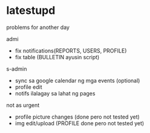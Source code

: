 # latestupd
problems for another day  

admi 
- fix notifications(REPORTS, USERS, PROFILE)
- fix table (BULLETIN ayusin script)

s-admin
- sync sa google calendar ng mga events (optional)
- profile edit
- notifs ilalagay sa lahat ng pages

not as urgent
- profile picture changes  (done pero not tested yet)
- img edit/upload (PROFILE done pero not tested yet)
